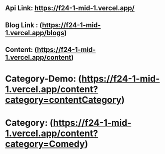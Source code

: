 ## Api Link: https://f24-1-mid-1.vercel.app/


## Blog Link : (https://f24-1-mid-1.vercel.app/blogs)

## Content: (https://f24-1-mid-1.vercel.app/content)

# Category-Demo: (https://f24-1-mid-1.vercel.app/content?category=contentCategory)
# Category: (https://f24-1-mid-1.vercel.app/content?category=Comedy)